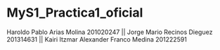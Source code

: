 # MyS1_Practica1_oficial
Haroldo Pablo Arias Molina 201020247   ||  Jorge Mario Recinos Dieguez 201314631   ||   Kairi Itzmar Alexander Franco Medina 201222591
